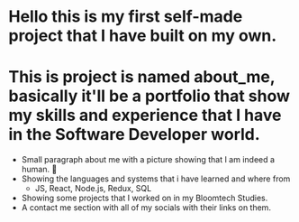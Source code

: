 # Hello this is my first self-made project that I have built on my own. 
# This is project is named about_me, basically it'll be a portfolio that show my skills and experience that I have in the Software Developer world.
  - Small paragraph about me with a picture showing that I am indeed a human. 🤣
  - Showing the languages and systems that i have learned and where from
    - JS, React, Node.js, Redux, SQL
  - Showing some projects that I worked on in my Bloomtech Studies.
  - A contact me section with all of my socials with their links on them.